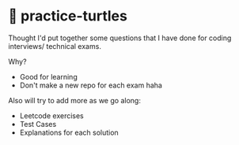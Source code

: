 # :turtle: practice-turtles


Thought I'd put together some questions that I have done for coding interviews/ technical exams. 

Why? 
* Good for learning 
* Don't make a new repo for each exam haha


Also will try to add more as we go along: 
* Leetcode exercises
* Test Cases
* Explanations for each solution

